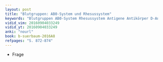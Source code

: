 ```yaml
---
layout: post
title: "Blutgruppen: AB0-System und Rhesussystem"
keywords: "Blutgruppen AB0-System Rhesussystem Antigene Antikörper D-Antigen Blutgruppeninkompatibilität Morbus_haemolyticus_neonatorum Fetale_Erythroblastose"
vidid_vim: 20160904033249
vidid_yt: 20160904033249
anki: "nourl"
book: b-suerbaum-2016A8
refpages: "S. 872-874"
---
```

- Frage
